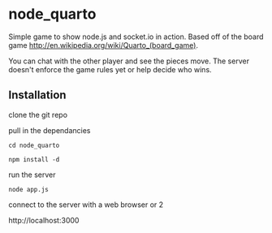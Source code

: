 # node_quarto

Simple game to show node.js and socket.io in action. Based off of the board game <http://en.wikipedia.org/wiki/Quarto_(board_game)>.

You can chat with the other player and see the pieces move. The server doesn't enforce the game rules yet or help decide who wins.

## Installation
clone the git repo

pull in the dependancies

```cd node_quarto```

```npm install -d```

run the server

```node app.js```

connect to the server with a web browser or 2

http://localhost:3000
